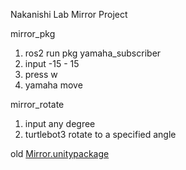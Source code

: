 Nakanishi Lab
Mirror Project

mirror_pkg
  1. ros2 run pkg yamaha_subscriber 
  2. input -15 - 15
  3. press w
  4. yamaha move

mirror_rotate
  1. input any degree
  2. turtlebot3 rotate to a specified angle

old
    [Mirror.unitypackage]()

